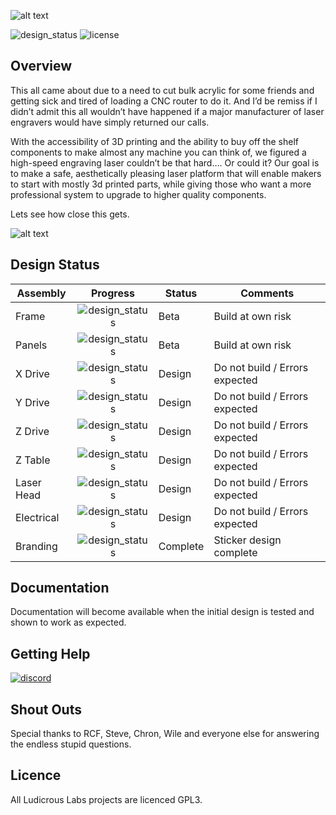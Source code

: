 ![alt text](https://i.imgur.com/0YiEWfN.png)

![design_status](https://img.shields.io/badge/status-in_design-blue?style=for-the-badge)
![license](https://img.shields.io/github/license/ludicrouslabs/Laser?style=for-the-badge)


## Overview

This all came about due to a need to cut bulk acrylic for some friends and getting sick and tired of loading a CNC router to do it. And I’d be remiss if I didn’t admit this all wouldn’t have happened if a major manufacturer of laser engravers would have simply returned our calls.

With the accessibility of 3D printing and the ability to buy off the shelf components to make almost any machine you can think of, we figured a high-speed engraving laser couldn’t be that hard…. Or could it? Our goal is to make a safe, aesthetically pleasing laser platform that will enable makers to start with mostly 3d printed parts, while giving those who want a more professional system to upgrade to higher quality components. 

Lets see how close this gets.

![alt text](https://i.imgur.com/Li3yNpK.png)


## Design Status

| Assembly                       | Progress        | Status | Comments                       | 
|--------------------------------|:---------------:|--------|--------------------------------| 
| Frame      | ![design_status](https://img.shields.io/badge/Progress-100%25-green) | Beta   | Build at own risk              |
| Panels     | ![design_status](https://img.shields.io/badge/Progress-100%25-green) | Beta | Build at own risk |
| X Drive    | ![design_status](https://img.shields.io/badge/Progress-80%25-orange) | Design | Do not build / Errors expected |
| Y Drive    | ![design_status](https://img.shields.io/badge/Progress-70%25-orange) | Design | Do not build / Errors expected |
| Z Drive    | ![design_status](https://img.shields.io/badge/Progress-80%25-orange) | Design | Do not build / Errors expected |
| Z Table    | ![design_status](https://img.shields.io/badge/Progress-20%25-orange) | Design | Do not build / Errors expected |
| Laser Head | ![design_status](https://img.shields.io/badge/Progress-70%25-orange) | Design | Do not build / Errors expected |
| Electrical | ![design_status](https://img.shields.io/badge/Progress-0%25-red)     | Design | Do not build / Errors expected |
| Branding   | ![design_status](https://img.shields.io/badge/Progress-100%25-green) | Complete | Sticker design complete |


## Documentation

Documentation will become available when the initial design is tested and shown to work as expected.

## Getting Help
[![discord](https://www.freepnglogos.com/uploads/discord-logo-png/meltdown-esports-bars-19.png)](https://discord.gg/RAaGxKcNBF)

## Shout Outs

Special thanks to RCF, Steve, Chron, Wile and everyone else for answering the endless stupid questions.

## Licence

All Ludicrous Labs projects are licenced GPL3.
